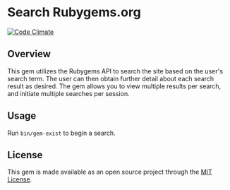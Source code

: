# Search Rubygems.org
[![Code Climate](https://codeclimate.com/github/jakebrady5/cli-data-gem-project-v-000/badges/gpa.svg)](https://codeclimate.com/github/jakebrady5/cli-data-gem-project-v-000)

## Overview
This gem utilizes the Rubygems API to search the site based on the user's search term.
The user can then obtain further detail about each search result as desired.
The gem allows you to view multiple results per search, and initiate multiple searches per session.

## Usage
Run `bin/gem-exist` to begin a search.

## License
This gem is made available as an open source project through the [MIT License](http://opensource.org/licenses/MIT).